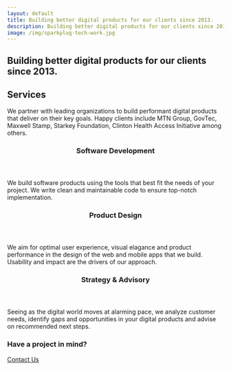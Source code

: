 ```yaml
---
layout: default
title: Building better digital products for our clients since 2013.
description: Building better digital products for our clients since 2013.
image: /img/sparkplug-tech-work.jpg
---
```

<div class="cover bg-left bg-white bg-center-l" id="cornerstone">
    <section class="mw8 center pb4 pb5-m pb6-l">
        <!-- <article class="cf"> -->
            <div class="fn fl-ns w-100 mt3 mt4-m mt4-l pv5">
              <div class="pa3">
                <h1 class="f-subheadline-ns f2 lh-title mv5-ns mv3 black-90">Building better digital products for our clients since 2013.</h1>
              </div>
            </div>
        <!-- </article> -->
    </section>
</div>

<div class="bg-white pb5 pb6-l" id="services">
  <section class="mw8 center pv5 pv6-l ph3">
    <h1 class="mv4 f2 f2-m f1-l lh-title tracked-tight">Services</h1>
    <p class="lh-copy">We partner with leading organizations to build performant digital products that deliver on their key goals. Happy clients include MTN Group, GovTec, Maxwell Stamp, Starkey Foundation, Clinton Health Access Initiative among others.</p>
  </section>
  <section class="mw8 center flex flex-wrap ph3">
    <article class="items-stretch ma0 w-100 tl-ns ph3 ph4-m ph5-l pv5 pv6-l bg-animate bg-near-white">
      <header class="db w-100 wow  fadeInUp animated" >
        <h1 class="mv2 f4 f3-m f2-l lh-title tracked-tight">Software Development</h1>
      </header>
      <p class="measure lh-copy " style="visibility: visible; animation-name: fadeIn;">We build software products using the tools that best fit the needs of your project. We write clean and maintainable code to ensure top-notch implementation.
      </p>
    </article>
     <article class="items-stretch ma0 w-100 tl-ns ph3 ph4-m ph5-l pv5 pv6-l bg-animate bg-light-gray">
      <header class="db w-100 wow  fadeInUp animated" >
        <h1 class="mv2 f4 f3-m f2-l lh-title tracked-tight">Product Design</h1>
      </header>
      <p class="measure lh-copy " >We aim for optimal user experience, visual elagance and product performance in the design of the web and mobile apps that we build. Usability and impact are the drivers of our approach.
      </p>
    </article>
    <article class="items-stretch ma0 w-100 tl-ns ph3 ph4-m ph5-l pv5 pv6-l bg-animate bg-near-white">
      <header class="db w-100 wow  fadeInUp animated" >
        <h1 class="mv2 f4 f3-m f2-l lh-title tracked-tight">Strategy & Advisory</h1>
      </header>
      <p class="measure lh-copy ">Seeing as the digital world moves at alarming pace, we analyze customer needs, identify gaps and opportunities in your digital products and advise on recommended next steps.
      </p>
    </article>
  </section>
</div>

<div class="bg-white pb5 pb6-l">
  <section class="mw8 center pv5 pv6-l ph3">
    <article class="cf">
        <div class="fn fl-ns tc w-100">
          <div class="pa3">
            <h1 class="f-subheadline-ns f2 lh-title mv5-ns mv3 black-90">Have a project in mind?</h1>
            <a class="f4 fw4 font-smoothing-hover hover-bg-black-80 hover-white no-underline white bg-black-90 dib  pv3 ph4 ba br2 bw1" href="/contact/" title="Contact Sparkplug">Contact Us</a>
          </div>
        </div>
    </article>
  </section>
</div>
